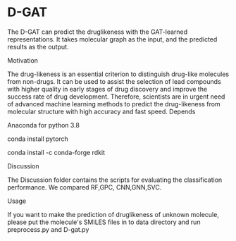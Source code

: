 # D-GAT
The D-GAT can predict the druglikeness with the GAT-learned representations. It takes molecular graph as the input, and the predicted results as the output.


Motivation

The drug-likeness is an essential criterion to distinguish drug-like molecules from non-drugs. It can be used to assist the selection of lead compounds with higher quality in early stages of drug discovery and improve the success rate of drug development. Therefore, scientists are in urgent need of advanced machine learning methods to predict the drug-likeness from molecular structure with high accuracy and fast speed.
Depends

Anaconda for python 3.8

conda install pytorch

conda install -c conda-forge rdkit

Discussion

The Discussion folder contains the scripts for evaluating the classification performance.  We compared RF,GPC, CNN,GNN,SVC.

Usage

If you want to make the prediction of druglikeness of unknown molecule, please put the molecule's SMILES files in to data directory and run preprocess.py and D-gat.py
